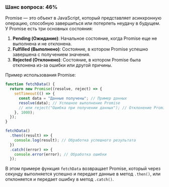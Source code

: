 ### Шанс вопроса: 46%

Promise — это объект в JavaScript, который представляет асинхронную операцию, способную завершиться или потерпеть неудачу в будущем. У Promise есть три основных состояния:

1. **Pending (Ожидание)**: Начальное состояние, когда Promise еще не выполнена и не отклонена.
2. **Fulfilled (Выполнено)**: Состояние, в котором Promise успешно завершена с получением значения.
3. **Rejected (Отклонено)**: Состояние, в котором Promise была отклонена из-за ошибки или другой причины.

Пример использования Promise:
```javascript
function fetchData() {
  return new Promise((resolve, reject) => {
    setTimeout(() => {
      const data = "Данные получены"; // Пример данных
      resolve(data); // Успешное выполнение Promise
      // или reject("Ошибка при получении данных"); // Отклонение Promise в случае ошибки
    }, 1000);
  });
}

fetchData()
  .then((result) => {
    console.log(result); // Обработка успешного результата
  })
  .catch((error) => {
    console.error(error); // Обработка ошибки
  });
```

В этом примере функция `fetchData` возвращает Promise, который через секунду выполняется успешно и передает данные в метод `.then()`, или отклоняется и передает ошибку в метод `.catch()`.